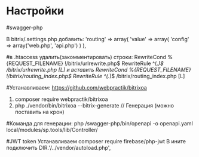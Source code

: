 # Настройки

#swagger-php

В bitrix/.settings.php добавить:
'routing' =>
array(
'value' => array(
'config' => array('web.php', 'api.php')
)
),

#в .htaccess удалить(закомментировать) строки:
RewriteCond %{REQUEST_FILENAME} !/bitrix/urlrewrite.php$
RewriteRule ^(.*)$ /bitrix/urlrewrite.php [L]
и вставить
RewriteCond %{REQUEST_FILENAME} !/bitrix/routing_index.php$
RewriteRule ^(.*)$ /bitrix/routing_index.php [L]

#Устанавливаем: https://github.com/webpractik/bitrixoa
1. composer require webpractik/bitrixoa
2. php ./vendor/bin/bitrixoa --bitrix-generate // Генерация (можно поставить на крон)

#Команда для генерации:
php /swagger-php/bin/openapi -o openapi.yaml local/modules/sp.tools/lib/Controller/

#JWT token
Устанавливаем
composer require firebase/php-jwt
В ините подключить DIR.'/../vendor/autoload.php',
